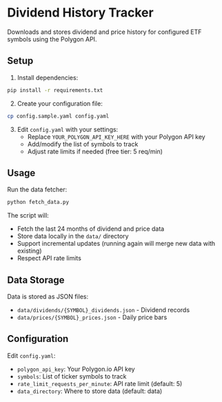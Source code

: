 # Dividend History Tracker

Downloads and stores dividend and price history for configured ETF symbols using the Polygon API.

## Setup

1. Install dependencies:
```bash
pip install -r requirements.txt
```

2. Create your configuration file:
```bash
cp config.sample.yaml config.yaml
```

3. Edit `config.yaml` with your settings:
   - Replace `YOUR_POLYGON_API_KEY_HERE` with your Polygon API key
   - Add/modify the list of symbols to track
   - Adjust rate limits if needed (free tier: 5 req/min)

## Usage

Run the data fetcher:
```bash
python fetch_data.py
```

The script will:
- Fetch the last 24 months of dividend and price data
- Store data locally in the `data/` directory
- Support incremental updates (running again will merge new data with existing)
- Respect API rate limits

## Data Storage

Data is stored as JSON files:
- `data/dividends/{SYMBOL}_dividends.json` - Dividend records
- `data/prices/{SYMBOL}_prices.json` - Daily price bars

## Configuration

Edit `config.yaml`:
- `polygon_api_key`: Your Polygon.io API key
- `symbols`: List of ticker symbols to track
- `rate_limit_requests_per_minute`: API rate limit (default: 5)
- `data_directory`: Where to store data (default: data)
